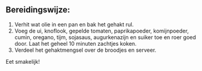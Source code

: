 ## Bereidingswijze:

1. Verhit wat olie in een pan en bak het gehakt rul.
2. Voeg de ui, knoflook, gepelde tomaten, paprikapoeder, komijnpoeder, cumin, oregano, tijm, sojasaus, augurkenazijn en suiker toe en roer goed door. Laat het geheel 10 minuten zachtjes koken.
3. Verdeel het gehaktmengsel over de broodjes en serveer.

Eet smakelijk!